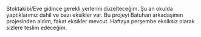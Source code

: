 Stoktakibi/Eve gidince gerekli yerlerini düzelteceğim. Şu an okulda yaptıklarımız dahil ve bazı eksikler var. Bu projeyi Batuhan arkadaşımın projesinden aldım, fakat eksikler mevcut. Haftaya perşembe eksiksiz olarak sizlere teslim edeceğim.


